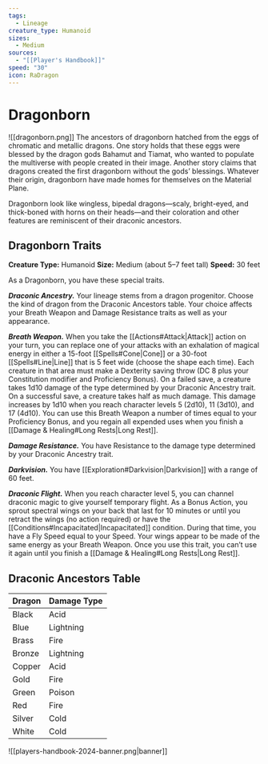```yaml
---
tags:
  - Lineage
creature_type: Humanoid
sizes:
  - Medium
sources:
  - "[[Player's Handbook]]"
speed: "30"
icon: RaDragon
---
```


# Dragonborn

![[dragonborn.png]]
The ancestors of dragonborn hatched from the eggs of chromatic and metallic dragons. One story holds that these eggs were blessed by the dragon gods Bahamut and Tiamat, who wanted to populate the multiverse with people created in their image. Another story claims that dragons created the first dragonborn without the gods’ blessings. Whatever their origin, dragonborn have made homes for themselves on the Material Plane.

Dragonborn look like wingless, bipedal dragons—scaly, bright-eyed, and thick-boned with horns on their heads—and their coloration and other features are reminiscent of their draconic ancestors.

## Dragonborn Traits

**Creature Type:** Humanoid
**Size:** Medium (about 5–7 feet tall)
**Speed:** 30 feet

As a Dragonborn, you have these special traits.

**_Draconic Ancestry._** Your lineage stems from a dragon progenitor. Choose the kind of dragon from the Draconic Ancestors table. Your choice affects your Breath Weapon and Damage Resistance traits as well as your appearance.

**_Breath Weapon._** When you take the [[Actions#Attack\|Attack]] action on your turn, you can replace one of your attacks with an exhalation of magical energy in either a 15-foot [[Spells#Cone|Cone]] or a 30-foot [[Spells#Line|Line]] that is 5 feet wide (choose the shape each time). Each creature in that area must make a Dexterity saving throw (DC 8 plus your Constitution modifier and Proficiency Bonus). On a failed save, a creature takes 1d10 damage of the type determined by your Draconic Ancestry trait. On a successful save, a creature takes half as much damage. This damage increases by 1d10 when you reach character levels 5 (2d10), 11 (3d10), and 17 (4d10). You can use this Breath Weapon a number of times equal to your Proficiency Bonus, and you regain all expended uses when you finish a [[Damage & Healing#Long Rests\|Long Rest]].

**_Damage Resistance._** You have Resistance to the damage type determined by your Draconic Ancestry trait.

**_Darkvision._** You have [[Exploration#Darkvision|Darkvision]] with a range of 60 feet.

**_Draconic Flight._** When you reach character level 5, you can channel draconic magic to give yourself temporary flight. As a Bonus Action, you sprout spectral wings on your back that last for 10 minutes or until you retract the wings (no action required) or have the [[Conditions#Incapacitated\|Incapacitated]] condition. During that time, you have a Fly Speed equal to your Speed. Your wings appear to be made of the same energy as your Breath Weapon. Once you use this trait, you can’t use it again until you finish a [[Damage & Healing#Long Rests\|Long Rest]].

## Draconic Ancestors Table

| Dragon | Damage Type |
|:------ | ----------- |
| Black  | Acid        |
| Blue   | Lightning   |
| Brass  | Fire        |
| Bronze | Lightning   |
| Copper | Acid        |
| Gold   | Fire        |
| Green  | Poison      |
| Red    | Fire        |
| Silver | Cold        |
| White  | Cold        |

![[players-handbook-2024-banner.png|banner]]
